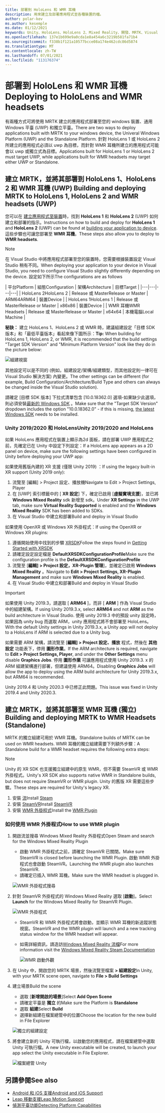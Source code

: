 ```yaml
---
title: 部署到 HoloLens 和 WMR 耳機
description: 用來建立及部署應用程式至各種裝置的檔。
author: polar-kev
ms.author: kesemple
ms.date: 01/12/2021
keywords: Unity、HoloLens、HoloLens 2、Mixed Reality、開發、MRTK、Visual Studio
ms.openlocfilehash: 137e1b699e9a0cda1e8a454a6c3219b581fa71b4
ms.sourcegitcommit: f338b1f121a10577bcce08a174e462cdc86d5874
ms.translationtype: MT
ms.contentlocale: zh-TW
ms.lasthandoff: 07/01/2021
ms.locfileid: "113176374"
---
```

# <a name="deploying-to-hololens-and-wmr-headsets"></a><span data-ttu-id="976bd-104">部署到 HoloLens 和 WMR 耳機</span><span class="sxs-lookup"><span data-stu-id="976bd-104">Deploying to HoloLens and WMR headsets</span></span>

<span data-ttu-id="976bd-105">有兩種方式可將使用 MRTK 建立的應用程式部署至您的 windows 裝置、通用 Windows 平臺 (UWP) 和獨立平臺。</span><span class="sxs-lookup"><span data-stu-id="976bd-105">There are two ways to deploy applications built with MRTK to your windows device, the Univeral Windows Platform (UWP) and the Standalone Platform.</span></span> <span data-ttu-id="976bd-106">針對 HoloLens 1 或 HoloLens 2 所建立的應用程式必須以 uwp 為目標，而針對 WMR 耳機所建立的應用程式可能會以 uwp 或獨立式為目標。</span><span class="sxs-lookup"><span data-stu-id="976bd-106">Applications built for HoloLens 1 or HoloLens 2 must target UWP, while applications built for WMR headsets may target either UWP or Standalone.</span></span>

## <a name="building-and-deploying-mrtk-to-hololens-1-hololens-2-and-wmr-headsets-uwp"></a><span data-ttu-id="976bd-107">建立 MRTK，並將其部署到 HoloLens 1、HoloLens 2 和 WMR 耳機 (UWP) </span><span class="sxs-lookup"><span data-stu-id="976bd-107">Building and deploying MRTK to HoloLens 1, HoloLens 2 and WMR headsets (UWP)</span></span>

<span data-ttu-id="976bd-108">您可以在 [建立應用程式至裝置](/windows/mixed-reality/mrlearning-base-ch1#build-your-application-to-your-device)時，找到 **HoloLens 1** 和 **HoloLens 2** (UWP) 如何建立和部署的指示。</span><span class="sxs-lookup"><span data-stu-id="976bd-108">Instructions on how to build and deploy for **HoloLens 1** and **HoloLens 2** (UWP) can be found at [building your application to device](/windows/mixed-reality/mrlearning-base-ch1#build-your-application-to-your-device).</span></span> <span data-ttu-id="976bd-109">這些步驟也可讓您部署至 **WMR 耳機**。</span><span class="sxs-lookup"><span data-stu-id="976bd-109">These steps also allow you to deploy to **WMR headsets**.</span></span>

> [!NOTE]
> <span data-ttu-id="976bd-110">在 Visual Studio 中將應用程式部署至您的裝置時，您需要根據裝置設定 Visual Studio 稍有不同。</span><span class="sxs-lookup"><span data-stu-id="976bd-110">When deploying your application to your device in Visual Studio, you need to configure Visual Studio slightly differently depending on the device.</span></span> <span data-ttu-id="976bd-111">設定如下所示</span><span class="sxs-lookup"><span data-stu-id="976bd-111">The configurations are as follows</span></span>
>
>| <span data-ttu-id="976bd-112">平台</span><span class="sxs-lookup"><span data-stu-id="976bd-112">Platform</span></span> | <span data-ttu-id="976bd-113">組態</span><span class="sxs-lookup"><span data-stu-id="976bd-113">Configuration</span></span> | <span data-ttu-id="976bd-114">架構</span><span class="sxs-lookup"><span data-stu-id="976bd-114">Architecture</span></span> | <span data-ttu-id="976bd-115">目標</span><span class="sxs-lookup"><span data-stu-id="976bd-115">Target</span></span> |
|---|---|---|---|
| <span data-ttu-id="976bd-116">HoloLens 2</span><span class="sxs-lookup"><span data-stu-id="976bd-116">HoloLens 2</span></span> | <span data-ttu-id="976bd-117">Release 或 Master</span><span class="sxs-lookup"><span data-stu-id="976bd-117">Release or Master</span></span> | <span data-ttu-id="976bd-118">ARM64</span><span class="sxs-lookup"><span data-stu-id="976bd-118">ARM64</span></span> | <span data-ttu-id="976bd-119">裝置</span><span class="sxs-lookup"><span data-stu-id="976bd-119">Device</span></span> |
| <span data-ttu-id="976bd-120">HoloLens 1</span><span class="sxs-lookup"><span data-stu-id="976bd-120">HoloLens 1</span></span> | <span data-ttu-id="976bd-121">Release 或 Master</span><span class="sxs-lookup"><span data-stu-id="976bd-121">Release or Master</span></span> | <span data-ttu-id="976bd-122">x86</span><span class="sxs-lookup"><span data-stu-id="976bd-122">x86</span></span> | <span data-ttu-id="976bd-123">裝置</span><span class="sxs-lookup"><span data-stu-id="976bd-123">Device</span></span> |
| <span data-ttu-id="976bd-124">WMR 耳機</span><span class="sxs-lookup"><span data-stu-id="976bd-124">WMR Headsets</span></span> | <span data-ttu-id="976bd-125">Release 或 Master</span><span class="sxs-lookup"><span data-stu-id="976bd-125">Release or Master</span></span> | <span data-ttu-id="976bd-126">x64</span><span class="sxs-lookup"><span data-stu-id="976bd-126">x64</span></span> | <span data-ttu-id="976bd-127">本機電腦</span><span class="sxs-lookup"><span data-stu-id="976bd-127">Local Machine</span></span> |

<span data-ttu-id="976bd-128">**秘訣：** 建立 HoloLens 1、HoloLens 2 或 WMR 時，建議組建設定「目標 SDK 版本」和「最低平臺版本」看起來像下圖所示：</span><span class="sxs-lookup"><span data-stu-id="976bd-128">**Tip:** When building for HoloLens 1, HoloLens 2, or WMR, it is recommended that the build settings "Target SDK Version" and "Minimum Platform Version" look like they do in the picture below:</span></span>

![組建視窗](../features/images/getting-started/BuildWindow.png)

<span data-ttu-id="976bd-130">其他設定可以是不同的 (例如，組建設定/架構/組建類型，而其他設定則一律可在 Visual Studio 解決方案) 內變更。</span><span class="sxs-lookup"><span data-stu-id="976bd-130">The other settings can be different (for example, Build Configuration/Architecture/Build Type and others can always be changed inside the Visual Studio solution).</span></span>

<span data-ttu-id="976bd-131">請確定 [目標 SDK 版本] 下拉式清單包含 [10.0.18362.0] 選項-如果缺少此選項，則必須安裝[最新的 Windows SDK](https://developer.microsoft.com/windows/downloads/windows-10-sdk) 。</span><span class="sxs-lookup"><span data-stu-id="976bd-131">Make sure that the "Target SDK Version" dropdown includes the option "10.0.18362.0" - if this is missing, [the latest Windows SDK](https://developer.microsoft.com/windows/downloads/windows-10-sdk) needs to be installed.</span></span>

### <a name="unity-20192020-and-hololens"></a><span data-ttu-id="976bd-132">Unity 2019/2020 和 HoloLens</span><span class="sxs-lookup"><span data-stu-id="976bd-132">Unity 2019/2020 and HoloLens</span></span>

<span data-ttu-id="976bd-133">如果 HoloLens 應用程式在裝置上顯示為2d 面板，請在部署 UWP 應用程式之前，先確定已在 Unity 中設定下列設定：</span><span class="sxs-lookup"><span data-stu-id="976bd-133">If a HoloLens app appears as a 2D panel on device, make sure the following settings have been configured in Unity before deploying your UWP app:</span></span>

<span data-ttu-id="976bd-134">如果使用舊版內建的 XR 支援 (僅限 Unity 2019) ：</span><span class="sxs-lookup"><span data-stu-id="976bd-134">If using the legacy built-in XR support (Unity 2019 only):</span></span>

1. <span data-ttu-id="976bd-135">流覽至 [編輯] > Project 設定、播放機</span><span class="sxs-lookup"><span data-stu-id="976bd-135">Navigate to Edit > Project Settings, Player</span></span>
1. <span data-ttu-id="976bd-136">在 [UWP] 索引標籤中的 [ **XR 設定**] 下，確定已啟用 [**虛擬實境支援**]，並已將 **Windows Mixed Reality** sdk 新增至 sdk。</span><span class="sxs-lookup"><span data-stu-id="976bd-136">Under **XR Settings** in the UWP tab, make sure **Virtual Reality Supported** is enabled and the **Windows Mixed Reality** SDK has been added to SDKs.</span></span>
1. <span data-ttu-id="976bd-137">在 Visual Studio 中建立和部署</span><span class="sxs-lookup"><span data-stu-id="976bd-137">Build and deploy in Visual Studio</span></span>

<span data-ttu-id="976bd-138">如果使用 OpenXR 或 Windows XR 外掛程式：</span><span class="sxs-lookup"><span data-stu-id="976bd-138">If using the OpenXR or Windows XR plugins:</span></span>

1. <span data-ttu-id="976bd-139">遵循開始使用中找到的步驟 [XRSDK](../configuration/getting-started-with-mrtk-and-xrsdk.md)</span><span class="sxs-lookup"><span data-stu-id="976bd-139">Follow the steps found in [Getting Started with XRSDK](../configuration/getting-started-with-mrtk-and-xrsdk.md)</span></span>
1. <span data-ttu-id="976bd-140">請確定設定設定檔是 **DefaultXRSDKConfigurationProfile**</span><span class="sxs-lookup"><span data-stu-id="976bd-140">Make sure the configuration profile is the **DefaultXRSDKConfigurationProfile**</span></span>
1. <span data-ttu-id="976bd-141">流覽至 [**編輯] > Project 設定，XR-Plugin 管理**]，並確定已啟用 **Windows Mixed Reality** 。</span><span class="sxs-lookup"><span data-stu-id="976bd-141">Navigate to **Edit > Project Settings, XR-Plugin Management** and make sure **Windows Mixed Reality** is enabled.</span></span>
1. <span data-ttu-id="976bd-142">在 Visual Studio 中建立和部署</span><span class="sxs-lookup"><span data-stu-id="976bd-142">Build and deploy in Visual Studio</span></span>

>[!IMPORTANT]
> <span data-ttu-id="976bd-143">如果使用 Unity 2019.3，請選取 [ **ARM64** ]，而非 [ **ARM** ] 作為 Visual Studio 中的組建架構。</span><span class="sxs-lookup"><span data-stu-id="976bd-143">If using Unity 2019.3.x, select **ARM64** and not **ARM** as the build architecture in Visual Studio.</span></span> <span data-ttu-id="976bd-144">使用 unity 2019.3 中的預設 unity 設定時，如果因為 unity bug 而選取 ARM，unity 應用程式將不會部署至 HoloLens。</span><span class="sxs-lookup"><span data-stu-id="976bd-144">With the default Unity settings in Unity 2019.3.x, a Unity app will not deploy to a HoloLens if ARM is selected due to a Unity bug.</span></span>
>
> <span data-ttu-id="976bd-145">如果需要 ARM 架構，請流覽至 [**編輯] > Project 設定、播放** 程式，然後在 **其他設定** 功能表下，停用 **圖形作業**。</span><span class="sxs-lookup"><span data-stu-id="976bd-145">If the ARM architecture is required, navigate to **Edit > Project Settings, Player**, and under the **Other Settings** menu disable **Graphics Jobs**.</span></span> <span data-ttu-id="976bd-146">停用 **圖形作業** 可讓應用程式使用 Unity 2019.3. x 的 ARM 組建架構進行部署，但建議使用 ARM64。</span><span class="sxs-lookup"><span data-stu-id="976bd-146">Disabling **Graphics Jobs** will allow the app to deploy using the ARM build architecture for Unity 2019.3.x, but ARM64 is recommended.</span></span>
>
> <span data-ttu-id="976bd-147">Unity 2019.4 和 Unity 2020.3 中已修正此問題。</span><span class="sxs-lookup"><span data-stu-id="976bd-147">This issue was fixed in Unity 2019.4 and Unity 2020.3.</span></span>

## <a name="building-and-deploying-mrtk-to-wmr-headsets-standalone"></a><span data-ttu-id="976bd-148">建立 MRTK，並將其部署至 WMR 耳機 (獨立) </span><span class="sxs-lookup"><span data-stu-id="976bd-148">Building and deploying MRTK to WMR Headsets (Standalone)</span></span>

<span data-ttu-id="976bd-149">MRTK 的獨立組建可用於 WMR 耳機。</span><span class="sxs-lookup"><span data-stu-id="976bd-149">Standalone builds of MRTK can be used on WMR headsets.</span></span> <span data-ttu-id="976bd-150">WMR 耳機的獨立組建需要下列額外步驟：</span><span class="sxs-lookup"><span data-stu-id="976bd-150">A Standalone build for a WMR headset requires the following extra steps:</span></span>

> [!NOTE]
> <span data-ttu-id="976bd-151">Unity 的 XR SDK 也支援獨立組建中的原生 WMR，但不需要 SteamVR 或 WMR 外掛程式。</span><span class="sxs-lookup"><span data-stu-id="976bd-151">Unity's XR SDK also supports native WMR in Standalone builds, but does not require SteamVR or WMR plugin.</span></span> <span data-ttu-id="976bd-152">Unity 的舊版 XR 需要這些步驟。</span><span class="sxs-lookup"><span data-stu-id="976bd-152">These steps are required for Unity's legacy XR.</span></span>

1. <span data-ttu-id="976bd-153">安裝 [流](https://store.steampowered.com/about/)</span><span class="sxs-lookup"><span data-stu-id="976bd-153">Install [Steam](https://store.steampowered.com/about/)</span></span>
1. <span data-ttu-id="976bd-154">安裝 [SteamVR](https://store.steampowered.com/app/250820/SteamVR/)</span><span class="sxs-lookup"><span data-stu-id="976bd-154">Install [SteamVR](https://store.steampowered.com/app/250820/SteamVR/)</span></span>
1. <span data-ttu-id="976bd-155">安裝 [WMR 外掛程式](https://store.steampowered.com/app/719950/Windows_Mixed_Reality_for_SteamVR/)</span><span class="sxs-lookup"><span data-stu-id="976bd-155">Install the [WMR Plugin](https://store.steampowered.com/app/719950/Windows_Mixed_Reality_for_SteamVR/)</span></span>

### <a name="how-to-use-wmr-plugin"></a><span data-ttu-id="976bd-156">如何使用 WMR 外掛程式</span><span class="sxs-lookup"><span data-stu-id="976bd-156">How to use WMR plugin</span></span>

1. <span data-ttu-id="976bd-157">開啟流並搜尋 Windows Mixed Reality 外掛程式</span><span class="sxs-lookup"><span data-stu-id="976bd-157">Open Steam and search for the Windows Mixed Reality Plugin</span></span>
    - <span data-ttu-id="976bd-158">啟動 WMR 外掛程式之前，請確定 SteamVR 已關閉。</span><span class="sxs-lookup"><span data-stu-id="976bd-158">Make sure SteamVR is closed before launching the WMR Plugin.</span></span> <span data-ttu-id="976bd-159">啟動 WMR 外掛程式也會啟動 SteamVR。</span><span class="sxs-lookup"><span data-stu-id="976bd-159">Launching the WMR plugin also launches SteamVR.</span></span>
    - <span data-ttu-id="976bd-160">請確定已插入 WMR 耳機。</span><span class="sxs-lookup"><span data-stu-id="976bd-160">Make sure the WMR headset is plugged in.</span></span>

    ![WMR 外掛程式搜尋](../features/images/build-deploy/WMR/SteamSearchWMRPlugin.png)

1. <span data-ttu-id="976bd-162">針對 SteamVR 外掛程式的 Windows Mixed Reality 選取 [**啟動**]。</span><span class="sxs-lookup"><span data-stu-id="976bd-162">Select **Launch** for the Windows Mixed Reality for SteamVR Plugin.</span></span>

    ![WMR 外掛程式](../features/images/build-deploy/WMR/WMRPlugin.png)

    - <span data-ttu-id="976bd-164">SteamVR 和 WMR 外掛程式將會啟動，並顯示 WMR 耳機的新追蹤狀態視窗。</span><span class="sxs-lookup"><span data-stu-id="976bd-164">SteamVR and the WMR plugin will launch and a new tracking status window for the WMR headset will appear.</span></span>
    - <span data-ttu-id="976bd-165">如需詳細資訊，請造訪[Windows Mixed Reality 流檔](https://support.microsoft.com/help/4053622/windows-10-play-steamvr-games-in-windows-mixed-reality)</span><span class="sxs-lookup"><span data-stu-id="976bd-165">For more information visit the [Windows Mixed Reality Steam Documentation](https://support.microsoft.com/help/4053622/windows-10-play-steamvr-games-in-windows-mixed-reality)</span></span>

        ![WMR 啟動外觀](../features/images/build-deploy/WMR/WMRPluginActive.png)

1. <span data-ttu-id="976bd-167">在 Unity 中，開啟您的 MRTK 場景，然後流覽至檔案 **> 組建設定**</span><span class="sxs-lookup"><span data-stu-id="976bd-167">In Unity, with your MRTK scene open, navigate to **File > Build Settings**</span></span>

1. <span data-ttu-id="976bd-168">建立場景</span><span class="sxs-lookup"><span data-stu-id="976bd-168">Build the scene</span></span>
    - <span data-ttu-id="976bd-169">選取 [**新增開啟的場景**]</span><span class="sxs-lookup"><span data-stu-id="976bd-169">Select **Add Open Scene**</span></span>
    - <span data-ttu-id="976bd-170">請確定平臺是 **獨立** 的</span><span class="sxs-lookup"><span data-stu-id="976bd-170">Make sure the Platform is **Standalone**</span></span>
    - <span data-ttu-id="976bd-171">選取 **組建**</span><span class="sxs-lookup"><span data-stu-id="976bd-171">Select **Build**</span></span>
    - <span data-ttu-id="976bd-172">選擇新組建在檔案總管中的位置</span><span class="sxs-lookup"><span data-stu-id="976bd-172">Choose the location for the new build in File Explorer</span></span>

    ![獨立的組建設定](../features/images/build-deploy/WMR/BuildSettingsStandaloneUnity.png)

1. <span data-ttu-id="976bd-174">將會建立新的 Unity 可執行檔，以啟動您的應用程式，請在檔案總管中選取 Unity 可執行檔。</span><span class="sxs-lookup"><span data-stu-id="976bd-174">A new Unity executable will be created, to launch your app select the Unity executable in File Explorer.</span></span>

    ![檔案總管 Unity](../features/images/build-deploy/WMR/FileExplorerUnityExe.png)

## <a name="see-also"></a><span data-ttu-id="976bd-176">另請參閱</span><span class="sxs-lookup"><span data-stu-id="976bd-176">See also</span></span>

- [<span data-ttu-id="976bd-177">Android 和 iOS 支援</span><span class="sxs-lookup"><span data-stu-id="976bd-177">Android and iOS Support</span></span>](using-ar-foundation.md)
- [<span data-ttu-id="976bd-178">Leap 移動支援</span><span class="sxs-lookup"><span data-stu-id="976bd-178">Leap Motion Support</span></span>](leap-motion-mrtk.md)
- [<span data-ttu-id="976bd-179">偵測平臺功能</span><span class="sxs-lookup"><span data-stu-id="976bd-179">Detecting Platform Capabilities</span></span>](detecting-platform-capabilities.md)
